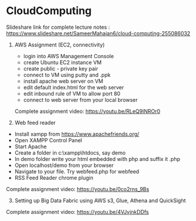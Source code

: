 # CloudComputing

Slideshare link for complete lecture notes : https://www.slideshare.net/SameerMahajan6/cloud-computing-255086032

1. AWS Assignment (EC2, connectivity)

    - login into AWS Management Console
    - create Ubuntu EC2 instance VM
    - create public - private key pair
    - connect to VM using putty and .ppk
    - install apache web server on VM
    - edit default index.html for the web server
    - edit inbound rule of VM to allow port 80
    - connect to web server from your local browser

    Complete assignment video: https://youtu.be/RLeQ9lNROr0

2. Web feed reader
  - Install xampp from https://www.apachefriends.org/ 
  - Open XAMPP Control Panel
  - Start Apache
  - Create a folder in c:\xampp\htdocs, say demo
  - In demo folder write your html embedded with php and suffix it .php
  - Open localhost/demo from your browser
  - Navigate to your file. Try webfeed.php for webfeed
  - RSS Feed Reader chrome plugin

  Complete assignment video: https://youtu.be/0co2rns_9Bs

3. Setting up Big Data Fabric using AWS s3, Glue, Athena and QuickSight

  Complete assignment video: https://youtu.be/4VJvjnkDDfs
